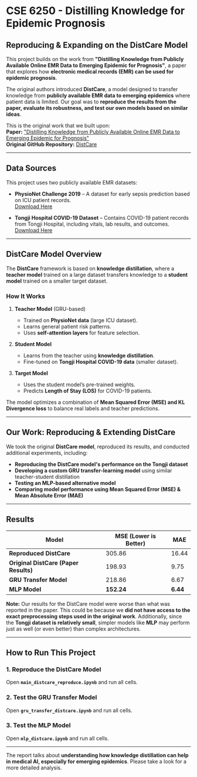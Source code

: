 # CSE 6250 - Distilling Knowledge for Epidemic Prognosis  
## Reproducing & Expanding on the DistCare Model  

This project builds on the work from **"Distilling Knowledge from Publicly Available Online EMR Data to Emerging Epidemic for Prognosis"**, a paper that explores how **electronic medical records (EMR) can be used for epidemic prognosis**.  

The original authors introduced **DistCare**, a model designed to transfer knowledge from **publicly available EMR data to emerging epidemics** where patient data is limited. Our goal was to **reproduce the results from the paper, evaluate its robustness, and test our own models based on similar ideas**.

This is the original work that we built upon:  
**Paper:** ["Distilling Knowledge from Publicly Available Online EMR Data to Emerging Epidemic for Prognosis"](https://dl.acm.org/doi/10.1145/3442381.3449935)  
**Original GitHub Repository:** [DistCare](https://github.com/ArthurLeoM/DistCare)  

---

## **Data Sources**
This project uses two publicly available EMR datasets:  

- **PhysioNet Challenge 2019** – A dataset for early sepsis prediction based on ICU patient records.  
  [Download Here](http://physionet.org/content/challenge-2019/1.0.0/)  

- **Tongji Hospital COVID-19 Dataset** – Contains COVID-19 patient records from Tongji Hospital, including vitals, lab results, and outcomes.  
  [Download Here](https://www.nature.com/articles/s42256-020-0180-7)  

---

## **DistCare Model Overview**
The **DistCare** framework is based on **knowledge distillation**, where a **teacher model** trained on a large dataset transfers knowledge to a **student model** trained on a smaller target dataset.  

### **How It Works**
1. **Teacher Model** (GRU-based)  
   - Trained on **PhysioNet data** (large ICU dataset).  
   - Learns general patient risk patterns.  
   - Uses **self-attention layers** for feature selection.  

2. **Student Model**  
   - Learns from the teacher using **knowledge distillation**.  
   - Fine-tuned on **Tongji Hospital COVID-19 data** (smaller dataset).  

3. **Target Model**  
   - Uses the student model’s pre-trained weights.  
   - Predicts **Length of Stay (LOS)** for COVID-19 patients.  

The model optimizes a combination of **Mean Squared Error (MSE) and KL Divergence loss** to balance real labels and teacher predictions.

---

## **Our Work: Reproducing & Extending DistCare**
We took the original **DistCare model**, reproduced its results, and conducted additional experiments, including:  

- **Reproducing the DistCare model's performance on the Tongji dataset**  
- **Developing a custom GRU transfer-learning model** using similar teacher-student distillation  
- **Testing an MLP-based alternative model**  
- **Comparing model performance using Mean Squared Error (MSE) & Mean Absolute Error (MAE)**  

---

## **Results**
| Model | MSE (Lower is Better) | MAE |
|--------|----------------|----------------|
| **Reproduced DistCare** | 305.86 | 16.44 |
| **Original DistCare (Paper Results)** | 198.93 | 9.75 |
| **GRU Transfer Model** | 218.86 | 6.67 |
| **MLP Model** | **152.24** | **6.44** |

**Note:** Our results for the DistCare model were worse than what was reported in the paper. This could be because we **did not have access to the exact preprocessing steps used in the original work**. Additionally, since the **Tongji dataset is relatively small**, simpler models like **MLP** may perform just as well (or even better) than complex architectures.  

---

## **How to Run This Project**
### **1. Reproduce the DistCare Model**
Open **`main_distcare_reproduce.ipynb`** and run all cells.

### **2. Test the GRU Transfer Model**
Open **`gru_transfer_distcare.ipynb`** and run all cells.

### **3. Test the MLP Model**
Open **`mlp_distcare.ipynb`** and run all cells.

---

The report talks about **understanding how knowledge distillation can help in medical AI, especially for emerging epidemics**. Please take a look for a more detailed analysis.
